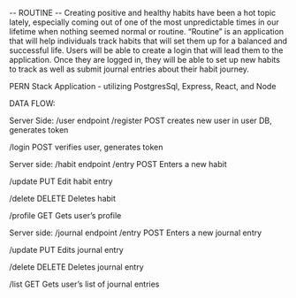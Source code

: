 -- ROUTINE --
Creating positive and healthy habits have been a hot topic lately, especially coming out of one of the most unpredictable times in our lifetime when nothing seemed normal or routine. “Routine” is an application that will help individuals track habits that will set them up for a balanced and successful life. Users will be able to create a login that will lead them to the application. Once they are logged in, they will be able to set up new habits to track as well as submit journal entries about their habit journey.

PERN Stack Application - utilizing PostgresSql, Express, React, and Node 

DATA FLOW: 

Server Side: /user endpoint
/register
POST creates new user in user DB, generates token

/login
POST verifies user, generates token



Server side: /habit endpoint
/entry
POST Enters a new habit 

/update
PUT Edit habit entry 

/delete
DELETE Deletes habit

/profile
GET Gets user’s profile



Server side: /journal endpoint
/entry
POST Enters a new journal entry

/update
PUT Edits journal entry

/delete
DELETE Deletes journal entry

/list
GET Gets user’s list of journal entries 







